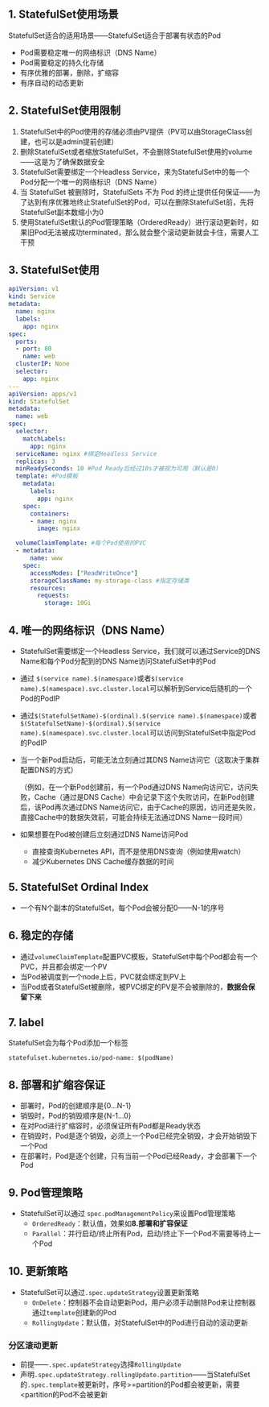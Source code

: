 ## 1. StatefulSet使用场景

StatefulSet适合的适用场景——StatefulSet适合于部署有状态的Pod

* Pod需要稳定唯一的网络标识（DNS Name）
* Pod需要稳定的持久化存储
* 有序优雅的部署，删除，扩缩容
* 有序自动的动态更新

## 2. StatefulSet使用限制

1. StatefulSet中的Pod使用的存储必须由PV提供（PV可以由StorageClass创建，也可以是admin提前创建）
2. 删除StatefulSet或者缩放StatefulSet，不会删除StatefulSet使用的volume——这是为了确保数据安全
3. StatefulSet需要绑定一个Headless Service，来为StatefulSet中的每一个Pod分配一个唯一的网络标识（DNS Name）
4. 当 StatefulSet 被删除时，StatefulSets 不为 Pod 的终止提供任何保证——为了达到有序优雅地终止StatefulSet的Pod，可以在删除StatefulSet前，先将StatefulSet副本数缩小为0
5. 使用StatefulSet默认的Pod管理策略（OrderedReady）进行滚动更新时，如果旧Pod无法被成功terminated，那么就会整个滚动更新就会卡住，需要人工干预

## 3. StatefulSet使用

```yaml
apiVersion: v1
kind: Service
metadata:
  name: nginx
  labels:
    app: nginx
spec:
  ports:
  - port: 80
    name: web
  clusterIP: None
  selector:
    app: nginx
---
apiVersion: apps/v1
kind: StatefulSet
metadata:
  name: web
spec:
  selector:
    matchLabels:
      app: nginx
  serviceName: nginx #绑定Headless Service
  replicas: 3
  minReadySeconds: 10 #Pod Ready后经过10s才被视为可用（默认是0）
  template: #Pod模板
    metadata:
      labels:
        app: nginx
    spec:
      containers:
      - name: nginx
        image: nginx

  volumeClaimTemplate: #每个Pod使用的PVC
  - metadata:
      name: www
    spec:
      accessModes: ["ReadWriteOnce"]
      storageClassName: my-storage-class #指定存储类
      resources:
        requests:
          storage: 10Gi
```

## 4. 唯一的网络标识（DNS Name）

* StatefulSet需要绑定一个Headless Service，我们就可以通过Service的DNS Name和每个Pod分配到的DNS Name访问StatefulSet中的Pod
* 通过 `$(service name).$(namespace)`或者`$(service name).$(namespace).svc.cluster.local`可以解析到Service后随机的一个Pod的PodIP
* 通过`$(StatefulSetName)-$(ordinal).$(service name).$(namespace)`或者`$(StatefulSetName)-$(ordinal).$(service name).$(namespace).svc.cluster.local`可以访问到StatefulSet中指定Pod的PodIP

* 当一个新Pod启动后，可能无法立刻通过其DNS Name访问它（这取决于集群配置DNS的方式）
  
  （例如，在一个新Pod创建前，有一个Pod通过DNS Name向访问它，访问失败，Cache（通过是DNS Cache）中会记录下这个失败访问，在新Pod创建后，该Pod再次通过DNS Name访问它，由于Cache的原因，访问还是失败，直接Cache中的数据失效前，可能会持续无法通过DNS Name一段时间）

* 如果想要在Pod被创建后立刻通过DNS Name访问Pod
  
  * 直接查询Kubernetes API，而不是使用DNS查询（例如使用watch）
  * 减少Kubernetes DNS Cache缓存数据的时间

## 5. StatefulSet Ordinal Index

* 一个有N个副本的StatefulSet，每个Pod会被分配0——N-1的序号

## 6. 稳定的存储

* 通过`volumeClaimTemplate`配置PVC模板，StatefulSet中每个Pod都会有一个PVC，并且都会绑定一个PV
* 当Pod被调度到一个node上后，PVC就会绑定到PV上
* 当Pod或者StatefulSet被删除，被PVC绑定的PV是不会被删除的，**数据会保留下来**

## 7. label

StatefulSet会为每个Pod添加一个标签

`statefulset.kubernetes.io/pod-name: $(podName)`

## 8. 部署和扩缩容保证

* 部署时，Pod的创建顺序是{0...N-1}
* 销毁时，Pod的销毁顺序是{N-1...0}
* 在对Pod进行扩缩容时，必须保证所有Pod都是Ready状态
* 在销毁时，Pod是逐个销毁，必须上一个Pod已经完全销毁，才会开始销毁下一个Pod
* 在部署时，Pod是逐个创建，只有当前一个Pod已经Ready，才会部署下一个Pod

## 9. Pod管理策略

* StatefulSet可以通过 `spec.podManagementPolicy`来设置Pod管理策略
  * `OrderedReady`：默认值，效果如**8.部署和扩容保证**
  * `Parallel`：并行启动/终止所有Pod，启动/终止下一个Pod不需要等待上一个Pod

## 10. 更新策略

* StatefulSet可以通过`.spec.updateStrategy`设置更新策略
  * `OnDelete`：控制器不会自动更新Pod，用户必须手动删除Pod来让控制器通过`template`创建新的Pod
  * `RollingUpdate`：默认值，对StatefulSet中的Pod进行自动的滚动更新

### 分区滚动更新

* 前提——`.spec.updateStrategy`选择`RollingUpdate`
* 声明`.spec.updateStrategy.rollingUpdate.partition`——当StatefulSet的`.spec.template`被更新时，序号>=partition的Pod都会被更新，需要<partition的Pod不会被更新